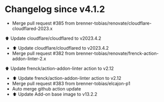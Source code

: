 # Changelog since v4.1.2
- Merge pull request #385 from brenner-tobias/renovate/cloudflare-cloudflared-2023.x

⬆️ Update cloudflare/cloudflared to v2023.4.2 
- ⬆️ Update cloudflare/cloudflared to v2023.4.2 
- Merge pull request #382 from brenner-tobias/renovate/frenck-action-addon-linter-2.x

⬆️ Update frenck/action-addon-linter action to v2.12 
- ⬆️ Update frenck/action-addon-linter action to v2.12 
- Merge pull request #383 from brenner-tobias/elcajon-p1 
- Auto merge github action update 
- ⬆️ Update Add-on base image to v13.2.2 
